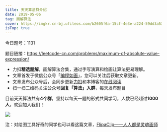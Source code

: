 ```yaml
---
title: 天天算法群介绍
date: 2019-05-06
tag: 画解算法
cover: https://imgkr.cn-bj.ufileos.com/b2605f6a-15cf-4e3e-a224-59dd3a537384.png
isTop: true
---
```


今日题号：1131

题目链接：https://leetcode-cn.com/problems/maximum-of-absolute-value-expression/

- 力扣**精选题解**，画解算法合集，通过手写演算和绘画让算法更易理解。
- 文章首发于微信公众号「[编程如画](https://imgkr.cn-bj.ufileos.com/741c4d5c-cfb4-43d9-858b-146661b590df.gif)」，您可以关注后获取文章更新。
- 文章发布公众号后，会同步更新[力扣](https://leetcode-cn.com/u/guanpengchn)和本博客的[在线阅读](/category/画解算法/)
- 扫一扫二维码关注公众号**回复「算法」入群**，每天发布题目

目前天天算法共有**4个群**，坚持以每天一题的形式共同学习，人数已经超过**1000人**，欢迎加入我们！

![](https://imgkr.cn-bj.ufileos.com/741c4d5c-cfb4-43d9-858b-146661b590df.gif)

注：对绘图工具好奇的同学也可以看这篇文章，[FlipaClip——人人都是灵魂画师](/article/FlipaClip——人人都是灵魂画师/)